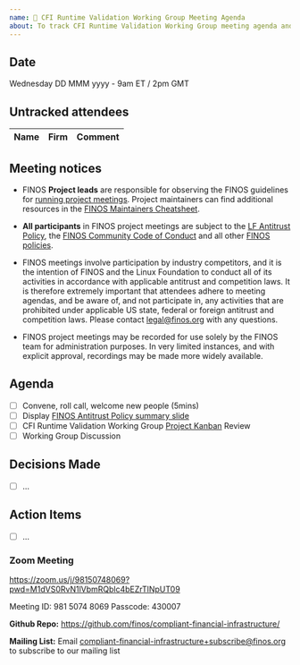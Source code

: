 ```yaml
---
name: 🤝 CFI Runtime Validation Working Group Meeting Agenda
about: To track CFI Runtime Validation Working Group meeting agenda and attendance
---
```


## Date

Wednesday DD MMM yyyy - 9am ET / 2pm GMT

## Untracked attendees

| Name | Firm | Comment |
| :--- | :--- | :------ |

## Meeting notices

- FINOS **Project leads** are responsible for observing the FINOS guidelines for [running project meetings](https://community.finos.org/docs/governance/meeting-procedures/). Project maintainers can find additional resources in the [FINOS Maintainers Cheatsheet](https://community.finos.org/docs/finos-maintainers-cheatsheet).

- **All participants** in FINOS project meetings are subject to the [LF Antitrust Policy](https://www.linuxfoundation.org/antitrust-policy/), the [FINOS Community Code of Conduct](https://community.finos.org/docs/governance/code-of-conduct) and all other [FINOS policies](https://community.finos.org/docs/governance/#policies).

- FINOS meetings involve participation by industry competitors, and it is the intention of FINOS and the Linux Foundation to conduct all of its activities in accordance with applicable antitrust and competition laws. It is therefore extremely important that attendees adhere to meeting agendas, and be aware of, and not participate in, any activities that are prohibited under applicable US state, federal or foreign antitrust and competition laws. Please contact legal@finos.org with any questions.

- FINOS project meetings may be recorded for use solely by the FINOS team for administration purposes. In very limited instances, and with explicit approval, recordings may be made more widely available.

## Agenda

- [ ] Convene, roll call, welcome new people (5mins)
- [ ] Display [FINOS Antitrust Policy summary slide](https://community.finos.org/Compliance-Slides/Antitrust-Compliance-Slide.pdf)
- [ ] CFI Runtime Validation Working Group [Project Kanban](https://github.com/orgs/finos/projects/51) Review
- [ ] Working Group Discussion

## Decisions Made

- [ ] ...

## Action Items

- [ ] ...

### Zoom Meeting

https://zoom.us/j/98150748069?pwd=M1dVS0RvN1lVbmRQblc4bEZrTlNpUT09

Meeting ID: 981 5074 8069
Passcode: 430007

**Github Repo:** https://github.com/finos/compliant-financial-infrastructure/

**Mailing List:** Email compliant-financial-infrastructure+subscribe@finos.org to subscribe to our mailing list
